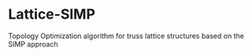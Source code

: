 # Lattice-SIMP

Topology Optimization algorithm for truss lattice structures based on the SIMP approach
